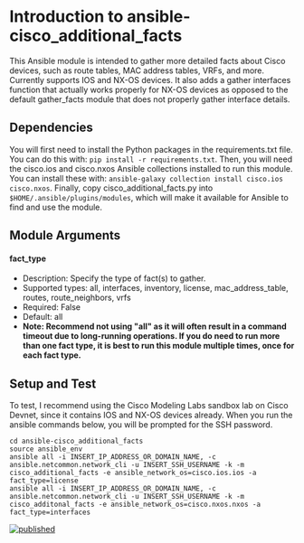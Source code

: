 # Introduction to ansible-cisco_additional_facts
This Ansible module is intended to gather more detailed facts about Cisco devices, such as route tables, MAC address tables, VRFs, and more. Currently supports IOS and NX-OS devices. It also adds a gather interfaces function that actually works properly for NX-OS devices as opposed to the default gather_facts module that does not properly gather interface details.
## Dependencies
You will first need to install the Python packages in the requirements.txt file. You can do this with: `pip install -r requirements.txt`. Then, you will need the cisco.ios and cisco.nxos Ansible collections installed to run this module. You can install these with: `ansible-galaxy collection install cisco.ios cisco.nxos`.
Finally, copy cisco_additional_facts.py into `$HOME/.ansible/plugins/modules`, which will make it available for Ansible to find and use the module.
## Module Arguments
#### fact_type
* Description: Specify the type of fact(s) to gather.
* Supported types: all, interfaces, inventory, license, mac_address_table, routes, route_neighbors, vrfs
* Required: False
* Default: all
* __Note: Recommend not using "all" as it will often result in a command timeout due to long-running operations. If you do need to run more than one fact type, it is best to run this module multiple times, once for each fact type.__
## Setup and Test
To test, I recommend using the Cisco Modeling Labs sandbox lab on Cisco Devnet, since it contains IOS and NX-OS devices already. When you run the ansible commands below, you will be prompted for the SSH password.
```
cd ansible-cisco_additional_facts
source ansible_env
ansible all -i INSERT_IP_ADDRESS_OR_DOMAIN_NAME, -c ansible.netcommon.network_cli -u INSERT_SSH_USERNAME -k -m cisco_additional_facts -e ansible_network_os=cisco.ios.ios -a fact_type=license
ansible all -i INSERT_IP_ADDRESS_OR_DOMAIN_NAME, -c ansible.netcommon.network_cli -u INSERT_SSH_USERNAME -k -m cisco_additonal_facts -e ansible_network_os=cisco.nxos.nxos -a fact_type=interfaces
```

[![published](https://static.production.devnetcloud.com/codeexchange/assets/images/devnet-published.svg)](https://developer.cisco.com/codeexchange/github/repo/5thColumn/ansible-cisco_additional_facts)
